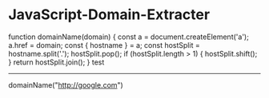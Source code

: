 # JavaScript-Domain-Extracter

function domainName(domain) {
  const a = document.createElement('a');
  a.href = domain;
  const { hostname } = a;
  const hostSplit = hostname.split('.');
  hostSplit.pop();
  if (hostSplit.length > 1) {
    hostSplit.shift();
  }
  return hostSplit.join();
}
test

---------------------------
domainName("http://google.com")
